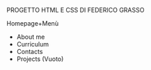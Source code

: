 PROGETTO HTML E CSS DI FEDERICO GRASSO

Homepage+Menù
- About me
- Curriculum
- Contacts
- Projects (Vuoto)

